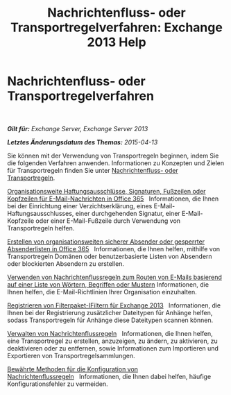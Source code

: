 ﻿---
title: 'Nachrichtenfluss- oder Transportregelverfahren: Exchange 2013 Help'
TOCTitle: Nachrichtenfluss- oder Transportregelverfahren
ms:assetid: f45f6eef-9e35-4ef4-97fa-1f6e277d14a1
ms:mtpsurl: https://technet.microsoft.com/de-de/library/Dn600440(v=EXCHG.150)
ms:contentKeyID: 61061223
ms.date: 04/24/2018
mtps_version: v=EXCHG.150
ms.translationtype: HT
---

# Nachrichtenfluss- oder Transportregelverfahren

 

_**Gilt für:** Exchange Server, Exchange Server 2013_

_**Letztes Änderungsdatum des Themas:** 2015-04-13_

Sie können mit der Verwendung von Transportregeln beginnen, indem Sie die folgenden Verfahren anwenden. Informationen zu Konzepten und Zielen für Transportregeln finden Sie unter [Nachrichtenfluss- oder Transportregeln](mail-flow-rules-transport-rules-in-exchange-2013-exchange-2013-help.md).

[Organisationsweite Haftungsausschlüsse, Signaturen, Fußzeilen oder Kopfzeilen für E-Mail-Nachrichten in Office 365](https://technet.microsoft.com/de-de/library/dn600323\(v=exchg.150\))   Informationen, die Ihnen bei der Einrichtung einer Verzichtserklärung, eines E-Mail-Haftungsausschlusses, einer durchgehenden Signatur, einer E-Mail-Kopfzeile oder einer E-Mail-Fußzeile durch Verwendung von Transportregeln helfen.

[Erstellen von organisationsweiten sicherer Absender oder gesperrter Absenderlisten in Office 365](https://technet.microsoft.com/de-de/library/dn198251\(v=exchg.150\))   Informationen, die Ihnen helfen, mithilfe von Transportregeln Domänen oder benutzerbasierte Listen von Absendern oder blockierten Absendern zu erstellen.

[Verwenden von Nachrichtenflussregeln zum Routen von E-Mails basierend auf einer Liste von Wörtern, Begriffen oder Mustern](https://technet.microsoft.com/de-de/library/Dn951131(v=EXCHG.150)) Informationen, die Ihnen helfen, die E-Mail-Richtlinien Ihrer Organisation einzuhalten.

[Registrieren von Filterpaket-IFiltern für Exchange 2013](register-filter-pack-ifilters-with-exchange-2013-exchange-2013-help.md)   Informationen, die Ihnen bei der Registrierung zusätzlicher Dateitypen für Anhänge helfen, sodass Transportregeln für Anhänge diese Dateitypen scannen können.

[Verwalten von Nachrichtenflussregeln](https://docs.microsoft.com/de-de/exchange/security-and-compliance/mail-flow-rules/manage-mail-flow-rules)   Informationen, die Ihnen helfen, eine Transportregel zu erstellen, anzuzeigen, zu ändern, zu aktivieren, zu deaktivieren oder zu entfernen, sowie Informationen zum Importieren und Exportieren von Transportregelsammlungen.

[Bewährte Methoden für die Konfiguration von Nachrichtenflussregeln](https://technet.microsoft.com/de-de/library/Dn960147(v=EXCHG.150))   Informationen, die Ihnen dabei helfen, häufige Konfigurationsfehler zu vermeiden.

